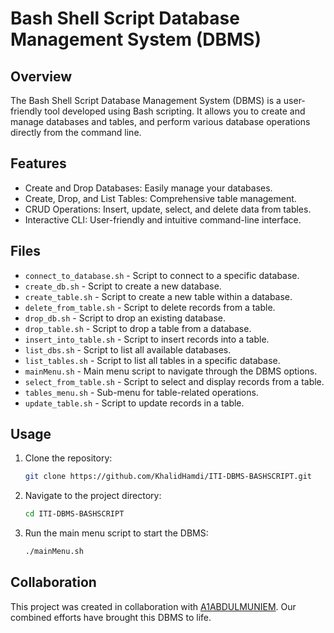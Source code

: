 # Bash Shell Script Database Management System (DBMS)

## Overview
The Bash Shell Script Database Management System (DBMS) is a user-friendly tool developed using Bash scripting. It allows you to create and manage databases and tables, and perform various database operations directly from the command line.

## Features
- Create and Drop Databases: Easily manage your databases.
- Create, Drop, and List Tables: Comprehensive table management.
- CRUD Operations: Insert, update, select, and delete data from tables.
- Interactive CLI: User-friendly and intuitive command-line interface.

## Files
- `connect_to_database.sh` - Script to connect to a specific database.
- `create_db.sh` - Script to create a new database.
- `create_table.sh` - Script to create a new table within a database.
- `delete_from_table.sh` - Script to delete records from a table.
- `drop_db.sh` - Script to drop an existing database.
- `drop_table.sh` - Script to drop a table from a database.
- `insert_into_table.sh` - Script to insert records into a table.
- `list_dbs.sh` - Script to list all available databases.
- `list_tables.sh` - Script to list all tables in a specific database.
- `mainMenu.sh` - Main menu script to navigate through the DBMS options.
- `select_from_table.sh` - Script to select and display records from a table.
- `tables_menu.sh` - Sub-menu for table-related operations.
- `update_table.sh` - Script to update records in a table.

## Usage
1. Clone the repository:
   ```bash
   git clone https://github.com/KhalidHamdi/ITI-DBMS-BASHSCRIPT.git

2. Navigate to the project directory:
   ```bash
   cd ITI-DBMS-BASHSCRIPT

3. Run the main menu script to start the DBMS:
   ```bash
   ./mainMenu.sh

## Collaboration
This project was created in collaboration with [A1ABDULMUNIEM](https://github.com/A1ABDULMUNIEM). Our combined efforts have brought this DBMS to life.
